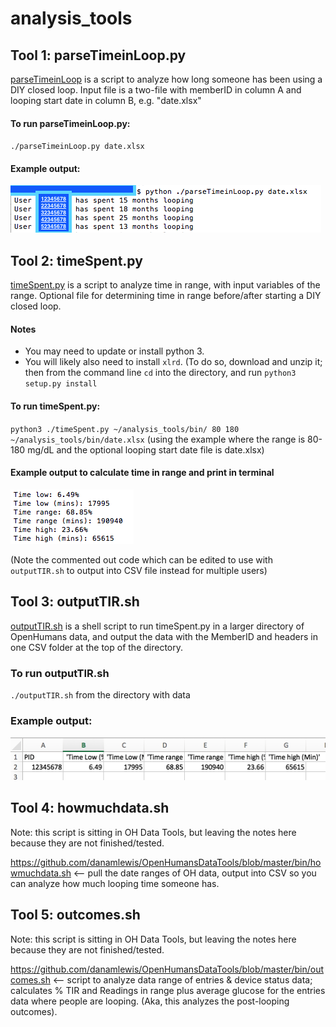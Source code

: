 # analysis_tools

## Tool 1: parseTimeinLoop.py

[parseTimeinLoop](https://github.com/danamlewis/analysis_tools/blob/master/bin/parseTimeinLoop.py) is a script to analyze how long someone has been using a DIY closed loop. Input file is a two-file with memberID in column A and looping start date in column B, e.g. "date.xlsx"

#### To run parseTimeinLoop.py:
`./parseTimeinLoop.py date.xlsx`

#### Example output: 
![Example output of parseTimeinLoop.py](/bin/examples/example_output_parseTimeinLoop.png)

## Tool 2: timeSpent.py

[timeSpent.py](https://github.com/danamlewis/analysis_tools/blob/master/bin/timeSpent.py) is a script to analyze time in range, with input variables of the range. Optional file for determining time in range before/after starting a DIY closed loop. 

#### Notes
* You may need to update or install python 3. 
* You will likely also need to install `xlrd`. (To do so, download and unzip it; then from the command line `cd` into the directory, and run `python3 setup.py install`

#### To run timeSpent.py:
`python3 ./timeSpent.py ~/analysis_tools/bin/ 80 180 ~/analysis_tools/bin/date.xlsx`
(using the example where the range is 80-180 mg/dL and the optional looping start date file is date.xlsx)

#### Example output to calculate time in range and print in terminal
![Example raw output of TIR calculation script](/bin/examples/example_timeSpent.png)

(Note the commented out code which can be edited to use with `outputTIR.sh` to output into CSV file instead for multiple users)

## Tool 3: outputTIR.sh

[outputTIR.sh](https://github.com/danamlewis/analysis_tools/blob/master/bin/outputTIR.sh) is a shell script to run timeSpent.py in a larger directory of OpenHumans data, and output the data with the MemberID and headers in one CSV folder at the top of the directory.

### To run outputTIR.sh
`./outputTIR.sh` from the directory with data

### Example output:
![Example CSV output of TIR for multiple users](/bin/examples/example_outputTIR.png)

## Tool 4: howmuchdata.sh

Note: this script is sitting in OH Data Tools, but leaving the notes here because they are not finished/tested.

https://github.com/danamlewis/OpenHumansDataTools/blob/master/bin/howmuchdata.sh <-- pull the date ranges of OH data, output into CSV so you can analyze how much looping time someone has. 

## Tool 5: outcomes.sh

Note: this script is sitting in OH Data Tools, but leaving the notes here because they are not finished/tested.

https://github.com/danamlewis/OpenHumansDataTools/blob/master/bin/outcomes.sh <-- script to analyze data range of entries & device status data; calculates % TIR and Readings in range plus average glucose for the entries data where people are looping. (Aka, this analyzes the post-looping outcomes). 
